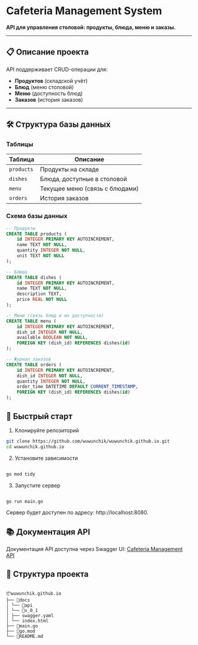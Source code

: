 # Cafeteria Management System

**API для управления столовой: продукты, блюда, меню и заказы.**

---

## 📋 Описание проекта

API поддерживает CRUD-операции для:

- **Продуктов** (складской учёт)
- **Блюд** (меню столовой)
- **Меню** (доступность блюд)
- **Заказов** (история заказов)

---

## 🛠 Структура базы данных

### Таблицы

| Таблица    | Описание                       |
| ---------- | ------------------------------ |
| `products` | Продукты на складе             |
| `dishes`   | Блюда, доступные в столовой    |
| `menu`     | Текущее меню (связь с блюдами) |
| `orders`   | История заказов                |

### Схема базы данных

```sql
-- Продукты
CREATE TABLE products (
    id INTEGER PRIMARY KEY AUTOINCREMENT,
    name TEXT NOT NULL,
    quantity INTEGER NOT NULL,
    unit TEXT NOT NULL
);

-- Блюда
CREATE TABLE dishes (
    id INTEGER PRIMARY KEY AUTOINCREMENT,
    name TEXT NOT NULL,
    description TEXT,
    price REAL NOT NULL
);

-- Меню (связь блюд и их доступности)
CREATE TABLE menu (
    id INTEGER PRIMARY KEY AUTOINCREMENT,
    dish_id INTEGER NOT NULL,
    available BOOLEAN NOT NULL,
    FOREIGN KEY (dish_id) REFERENCES dishes(id)
);

-- Журнал заказов
CREATE TABLE orders (
    id INTEGER PRIMARY KEY AUTOINCREMENT,
    dish_id INTEGER NOT NULL,
    quantity INTEGER NOT NULL,
    order_time DATETIME DEFAULT CURRENT_TIMESTAMP,
    FOREIGN KEY (dish_id) REFERENCES dishes(id)
);
```

## 🚀 Быстрый старт

1. Клонируйте репозиторий

```bash
git clone https://github.com/wuwunchik/wuwunchik.github.io.git
cd wuwunchik.github.io

```

2. Установите зависимости

```bash

go mod tidy
```

3. Запустите сервер

```bash

go run main.go
```

Сервер будет доступен по адресу: http://localhost:8080.

## 📚 Документация API

Документация API доступна через Swagger UI: [Cafeteria Management API](https://wuwunchik.github.io/api/v_0_1/#/)

## 📂 Структура проекта

```text

📦wuwunchik.github.io
├── 📂docs
│ └── 📂api
│ └── 📂v_0_1
│ ├── swagger.yaml
│ └── index.html
├── 📜main.go
├── 📜go.mod
└── 📜README.md

```
